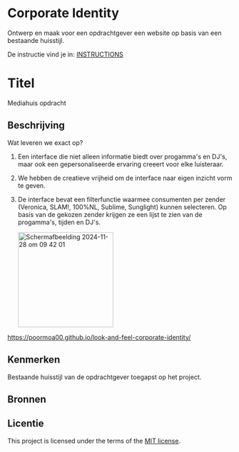 # Corporate Identity

Ontwerp en maak voor een opdrachtgever een website op basis van een bestaande huisstijl.

De instructie vind je in: [INSTRUCTIONS](https://github.com/fdnd-task/look-and-feel-corporate-identity/blob/main/docs/INSTRUCTIONS.md)


# Titel
Mediahuis opdracht

## Beschrijving
Wat leveren we exact op?

1. Een interface die niet alleen informatie biedt over progamma's en DJ's, maar ook een gepersonaliseerde ervaring creeert voor elke luisteraar.

2. We hebben de creatieve vrijheid om de interface naar eigen inzicht vorm te geven.

3. De interface bevat een filterfunctie waarmee consumenten per zender (Veronica, SLAM!, 100%NL, Sublime, Sunglight) kunnen selecteren. Op basis van de gekozen zender krijgen ze een lijst te zien van de progamma's, tijden en DJ's.

   <img width="213" alt="Scherm­afbeelding 2024-11-28 om 09 42 01" src="https://github.com/user-attachments/assets/3d404006-18fa-45d1-ae12-99632e19e789">


https://poormoa00.github.io/look-and-feel-corporate-identity/

## Kenmerken
Bestaande huisstijl van de opdrachtgever toegapst op het project.

## Bronnen

## Licentie

This project is licensed under the terms of the [MIT license](./LICENSE).
